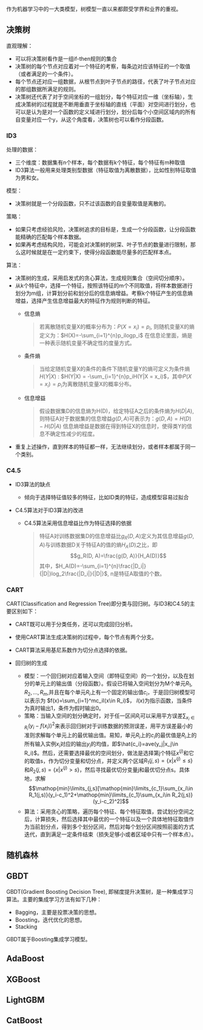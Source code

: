 作为机器学习中的一大类模型，树模型一直以来都颇受学界和业界的重视。
## 决策树
直观理解：
- 可以将决策树看作是一组if-then规则的集合
- 决策树的每个节点对应着对一个特征的考察，每条边对应该特征的一个取值（或者满足的一个条件）。
- 每个节点还对应一组数据，从根节点到叶子节点的路径，代表了叶子节点对应的那组数据所满足的规则。
- 决策树还代表了对于空间坐标的一组划分，每个特征对应一维（坐标轴），生成决策树的过程就是不断用垂直于坐标轴的直线（平面）对空间进行划分，也可以是认为是对一个函数的定义域进行划分，划分后每个小空间区域内的所有自变量对应一个y，从这个角度看，决策树也可以看作分段函数。

### ID3
处理的数据：
- 三个维度：数据集有n个样本，每个数据有k个特征，每个特征有m种取值
- ID3算法一般用来处理类别型数据（特征取值为离散数据），比如性别特征取值为男和女。

模型：
- 决策树就是一个分段函数，只不过该函数的自变量取值是离散的。

策略：
- 如果只考虑经验风险，决策树追求的目标是，生成一个分段函数，让分段函数能精确的匹配每个样本数据。
- 如果再考虑结构风险，可能会对决策树的树深、叶子节点的数量进行限制，那么这时候就是在一定约束下，使得分段函数能尽量多的匹配样本点。

算法：
- 决策树的生成，采用启发式的贪心算法，生成规则集合（空间切分顺序）。
- 从k个特征中，选择一个特征，按照该特征的m个不同取值，将样本数据进行划分为m组，计算划分前和划分后的信息熵增益。考察k个特征产生的信息熵增益，选择产生信息增益最大的特征作为规则判断的特征。
  - 信息熵
    > 若离散随机变量X的概率分布为：$P(X=x_i) = p_i$, 则随机变量X的熵定义为：$H(X)=-\sum_{i=1}^{n}p_ilogp_i$ 在信息论里面，熵是一种表示随机变量不确定性的度量方式。

  - 条件熵
    > 当给定随机变量X的条件的条件下随机变量Y的熵可定义为条件熵$H(Y|X)$ : $H(Y|X) = -\sum_{i=1}^{n}p_iH(Y|X = x_i)$，其中$P(X=x_i)=p_i$为离散随机变量X的概率分布。

  - 信息增益
    > 假设数据集D的信息熵为H(D)，给定特征A之后的条件熵为$H(D|A)$, 则特征A对于数据集的信息增益$g(D, A)$可表示为：$g(D, A)=H(D)-H(D|A)$ 信息熵增益是数据在得到特征X的信息时，使得类Y的信息不确定性减少的程度。
- 重复上述操作，直到样本的特征都一样，无法继续划分，或者样本都属于同一个类别。

### C4.5
- ID3算法的缺点
  - 倾向于选择特征值较多的特征，比如ID类的特征，造成模型容易过拟合

- C4.5算法对于ID3算法的改进
  - C4.5算法采用信息增益比作为特征选择的依据
    > 特征A对训练数据集D的信息增益比$g_R(D, A)$定义为其信息增益$g(D, A)$与训练数据D关于特征A的值的熵$H_A(D)$之比，即
    > $$g_R(D, A)=\frac{g(D, A)}{H_A(D)}$$
    > 其中，$H_A(D)=-\sum_{i=1}^{n}\frac{|D_i|}{|D|}log_2\frac{|D_i|}{|D|}$, n是特征A取值的个数。

### CART
CART(Classification and Regression Tree)即分类与回归树。与ID3和C4.5的主要区别如下：
- CART既可以用于分类任务，还可以完成回归分析。
- 使用CART算法生成决策树的过程中，每个节点有两个分支。
- CART算法采用基尼系数作为切分点选择的依据。

- 回归树的生成
  - 模型：一个回归树对应着输入空间（即特征空间）的一个划分，以及在划分的单元上的输出值（分段函数）。假设已将输入空间划分为M个单元$R_1, R_2, ..., R_m$,并且在每个单元$R_i$上有一个固定的输出值$c_i$，于是回归树模型可以表示为 $f(x)=\sum_{i=1}^mc_iI(x\in R_i)$， $I(x)$为指示函数，当条件为真时输出1，条件为假时输出0。
  - 策略：当输入空间的划分确定时，对于任一区间$R_i$可以采用平方误差$\sum_{x_i\in R_i}(y_i-f(x_i))^2$来表示回归树对于训练数据的预测误差，用平方误差最小的准则求解每个单元上的最优输出值。易知，单元$R_i$上的$c_i$的最优值是$R_i$上的所有输入实例$x_i$对应的输出$y_i$的均值，即$\hat{c_i}=ave(y_j|x_j\in R_i)$。然后，还需要选择最优的空间划分，做法是选择第j个特征$x^{(j)}$和它的取值s，作为切分变量和切分点，并定义两个区域$R_1(j,s)=\{x|x^(j)\leq s\}$和$R_2(j,s)=\{x|x^{(j)} \gt s\}$，然后寻找最优切分变量j和最优切分点s。具体地，求解
  $$\mathop{min}\limits_{j,s}[\mathop{min}\limits_{c_1}\sum_{x_i\in R_1(j,s)}(y_i-c_1)^2+\mathop{min}\limits_{c_1}\sum_{x_i\in R_2(j,s)}(y_i-c_2)^2]$$
  - 算法：采用贪心的策略，遍历每个特征、每个特征取值，尝试划分空间之后，计算损失，然后选择其中最优的一个特征以及一个具体地特征取值作为当前划分点，得到多个划分区间，然后对每个划分区间按照前面的方式迭代，直到满足一定条件结束（损失足够小或者区域中只有一个样本点）。
  
  
## 随机森林

## GBDT
GBDT(Gradient Boosting Decision Tree), 即梯度提升决策树，是一种集成学习算法。主要的集成学习方法有如下几种：
- Bagging，主要是投票决策的思想。
- Boosting，迭代优化的思想。
- Stacking

GBDT属于Boosting集成学习模型。

## AdaBoost

## XGBoost

## LightGBM

## CatBoost